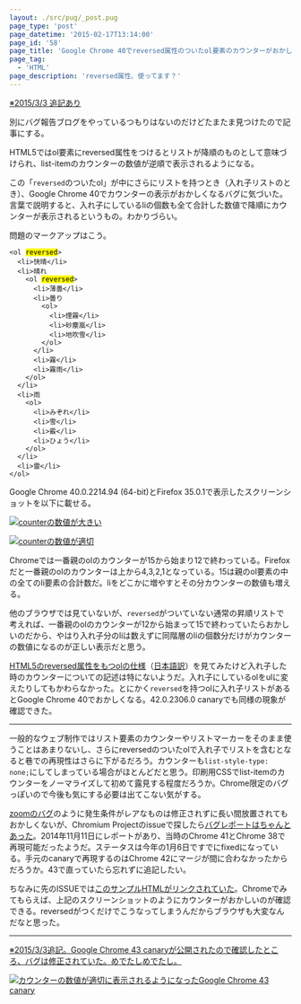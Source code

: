 ```yaml
---
layout: ./src/pug/_post.pug
page_type: 'post'
page_datetime: '2015-02-17T13:14:00'
page_id: '58'
page_title: 'Google Chrome 40でreversed属性のついたol要素のカウンターがおかしい'
page_tag:
  - 'HTML'
page_description: 'reversed属性、使ってます？'
---
```

<ins datetime="2015-03-03T12:00:00+09:00">※2015/3/3 追記あり</ins>

別にバグ報告ブログをやっているつもりはないのだけどたまたま見つけたので記事にする。

HTML5ではol要素にreversed属性をつけるとリストが降順のものとして意味づけられ、list-itemのカウンターの数値が逆順で表示されるようになる。

この「`reversed`のついたol」が中にさらにリストを持つとき（入れ子リストのとき）、Google Chrome 40でカウンターの表示がおかしくなるバグに気づいた。言葉で説明すると、入れ子にしているliの個数も全て合計した数値で降順にカウンターが表示されるというもの。わかりづらい。

問題のマークアップはこう。

<pre title="reversed属性をもったリストのマークアップ"><code data-language="html">&lt;ol <mark>reversed</mark>&gt;
  &lt;li&gt;快晴&lt;/li&gt;
  &lt;li&gt;晴れ
    &lt;ol <mark>reversed</mark>&gt;
      &lt;li&gt;薄曇&lt;/li&gt;
      &lt;li&gt;曇り
        &lt;ol&gt;
          &lt;li&gt;煙霧&lt;/li&gt;
          &lt;li&gt;砂塵嵐&lt;/li&gt;
          &lt;li&gt;地吹雪&lt;/li&gt;
        &lt;/ol&gt;
      &lt;/li&gt;
      &lt;li&gt;霧&lt;/li&gt;
      &lt;li&gt;霧雨&lt;/li&gt;
    &lt;/ol&gt;
  &lt;/li&gt;
  &lt;li&gt;雨
    &lt;ol&gt;
      &lt;li&gt;みぞれ&lt;/li&gt;
      &lt;li&gt;雪&lt;/li&gt;
      &lt;li&gt;霰&lt;/li&gt;
      &lt;li&gt;ひょう&lt;/li&gt;
    &lt;/ol&gt;
  &lt;/li&gt;
  &lt;li&gt;雷&lt;/li&gt;
&lt;/ol&gt;</code></pre>

Google Chrome 40.0.2214.94 (64-bit)とFirefox 35.0.1で表示したスクリーンショットを以下に載せる。

[![counterの数値が大きい](/img/reversed-order-list-counter-bug/ss_chrome40.png)](/img/reversed-order-list-counter-bug/ss_chrome40.png "counterの数値が大きい")

[![counterの数値が適切](/img/reversed-order-list-counter-bug/ss_firefox35.png)](/img/reversed-order-list-counter-bug/ss_firefox35.png "counterの数値が適切")

Chromeでは一番親のolのカウンターが15から始まり12で終わっている。Firefoxだと一番親のolのカウンターは上から4,3,2,1となっている。15は親のol要素の中の全てのli要素の合計数だ。liをどこかに増やすとその分カウンターの数値も増える。

他のブラウザでは見ていないが、`reversed`がついていない通常の昇順リストで考えれば、一番親のolのカウンターが12から始まって15で終わっていたらおかしいのだから、やはり入れ子分のliは数えずに同階層のliの個数分だけがカウンターの数値になるのが正しい表示だと思う。

[HTML5のreversed属性をもつolの仕様](http://www.w3.org/TR/html5/grouping-content.html#attr-ol-reversed)（[日本語訳](http://momdo.github.io/html5/grouping-content.html#attr-ol-reversed)）を見てみたけど入れ子した時のカウンターについての記述は特にないようだ。入れ子にしているolをulに変えたりしてもかわらなかった。とにかく`reversed`を持つolに入れ子リストがあるとGoogle Chrome 40でおかしくなる。42.0.2306.0 canaryでも同様の現象が確認できた。

---

一般的なウェブ制作ではリスト要素のカウンターやリストマーカーをそのまま使うことはあまりないし、さらにreversedのついたolで入れ子でリストを含むとなると巷での再現性はさらに下がるだろう。カウンターも`list-style-type: none;`にしてしまっている場合がほとんどだと思う。印刷用CSSでlist-itemのカウンターをノーマライズして初めて露見する程度だろうか。Chrome限定のバグっぽいので今後も気にする必要は出てこない気がする。

[zoomのバグ](/archives/50.html)のように発生条件がレアなものは修正されずに長い間放置されてもおかしくないが、Chromium Projectのissueで探したら[バグレポートはちゃんとあった](https://code.google.com/p/chromium/issues/detail?id=432054&can=1&q=reversed&colspec=ID%20Pri%20M%20Week%20ReleaseBlock%20Cr%20Status%20Owner%20Summary%20OS%20Modified)。2014年11月11日にレポートがあり、当時のChrome 41とChrome 38で再現可能だったようだ。ステータスは今年の1月6日ですでにfixedになっている。手元のcanaryで再現するのはChrome 42にマージが間に合わなかったからだろうか。43で直っていたら忘れずに追記したい。

ちなみに先のISSUEでは[このサンプルHTMLがリンクされていた](http://jsbin.com/dodicecoha/1/edit?html,output)。Chromeでみてもらえば、上記のスクリーンショットのようにカウンターがおかしいのが確認できる。reversedがつくだけでこうなってしまうんだからブラウザも大変なんだなと思った。

---

<ins datetime="2015-03-03T12:00:00+09:00">※2015/3/3追記。Google Chrome 43 canaryが公開されたので確認したところ、バグは修正されていた。めでたしめでたし。</ins>

[![カウンターの数値が適切に表示されるようになったGoogle Chrome 43 canary](/img/reversed-order-list-counter-bug/ss_chrome43.png)](/img/reversed-order-list-counter-bug/ss_chrome43.png "カウンターの数値が適切に表示されるようになったGoogle Chrome 43 canary")
